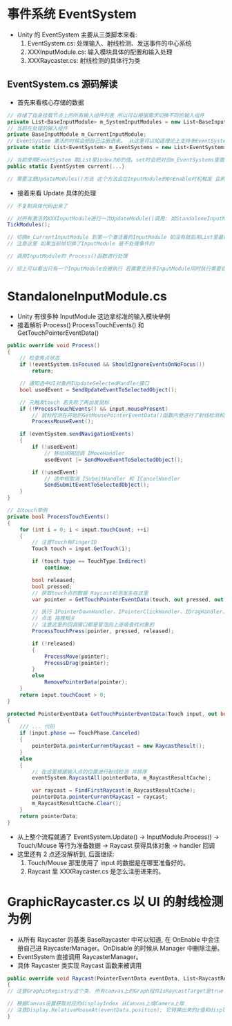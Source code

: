 # 事件系统 EventSystem

- Unity 的 EventSystem 主要从三类脚本来看:
  1. EventSystem.cs: 处理输入、射线检测、发送事件的中心系统
  2. XXXInputModule.cs: 输入模块具体的配置和输入处理
  3. XXXRaycaster.cs: 射线检测的具体行为类

## EventSystem.cs 源码解读

- 首先来看核心存储的数据

```c#
// 存储了自身挂载节点上的所有输入组件列表 所以可以根据需求切换不同的输入组件
private List<BaseInputModule> m_SystemInputModules = new List<BaseInputModule>();
// 当前在处理的输入组件
private BaseInputModule m_CurrentInputModule;
// EventSystem 激活的时候会把自己注册进来。 从这里可以知道理论上支持多EventSystem
private static List<EventSystem> m_EventSystems = new List<EventSystem>();

// 当前使用EventSystem 取List里index为0的值。set时会把对应m_EventSystems里面匹配的EventSystem提升到index为0的位置
public static EventSystem current{...}

// 需要注意UpdateModules()方法 这个方法会在InputModule的OnEnable时机触发 会刷新m_SystemInputModules只记录所有激活的输入模块
```

- 接着来看 Update 具体的处理

```c#
// 不复制具体代码出来了

// 对所有激活的XXXInputModule进行一次UpdateModule()调用: 如StandaloneInputModule具体实现是对上一帧未处理的事件进行处理 并记录当前帧鼠标位置。
TickModules();

// 切换m_CurrentInputModule 到第一个激活着的InputModule 如没有就启用List里最前面的
// 注意这里 如果当前帧切换了InputModule 是不处理事件的

// 调用InputModule的 Process()函数进行处理

// 综上可以看出只有一个InputModule会被执行 若需要支持多InputModule同时执行需要自己扩展改写Update
```

# StandaloneInputModule.cs

- Unity 有很多种 InputModule 这边拿标准的输入模块举例
- 接着解析 Process() ProcessTouchEvents() 和 GetTouchPointerEventData()

```c#
public override void Process()
{
    // 检查焦点状态
    if (!eventSystem.isFocused && ShouldIgnoreEventsOnNoFocus())
        return;

    // 通知选中UI对象的IUpdateSelectedHandler接口
    bool usedEvent = SendUpdateEventToSelectedObject();

    // 先触发touch 若失败了再出发鼠标
    if (!ProcessTouchEvents() && input.mousePresent)
        // 鼠标检测在开始的GetMousePointerEventData()函数内便进行了射线检测和数据存储
        ProcessMouseEvent();

    if (eventSystem.sendNavigationEvents)
    {
        if (!usedEvent)
            // 移动间隔回调 IMoveHandler
            usedEvent |= SendMoveEventToSelectedObject();

        if (!usedEvent)
            // 选中和取消 ISubmitHandler 和 ICancelHandler
            SendSubmitEventToSelectedObject();
    }
}

// 以touch举例
private bool ProcessTouchEvents()
{
    for (int i = 0; i < input.touchCount; ++i)
    {
        // 注意Touch有FingerID
        Touch touch = input.GetTouch(i);

        if (touch.type == TouchType.Indirect)
            continue;

        bool released;
        bool pressed;
        // 获取touch点的数据 Raycast检测发生在这里
        var pointer = GetTouchPointerEventData(touch, out pressed, out released);

        // 执行 IPointerDownHandler、IPointerClickHandler、IDragHandler、IEndDragHandler、IPointerExitHandler等接口
        // 点击 拖拽相关
        // 注意这里的回调接口都是冒泡向上逐级查找对象的
        ProcessTouchPress(pointer, pressed, released);

        if (!released)
        {
            ProcessMove(pointer);
            ProcessDrag(pointer);
        }
        else
            RemovePointerData(pointer);
    }
    return input.touchCount > 0;
}

protected PointerEventData GetTouchPointerEventData(Touch input, out bool pressed, out bool released)
{
    /// ... 代码
    if (input.phase == TouchPhase.Canceled)
    {
        pointerData.pointerCurrentRaycast = new RaycastResult();
    }
    else
    {
        // 在这里根据输入点的位置进行射线检测 并排序
        eventSystem.RaycastAll(pointerData, m_RaycastResultCache);

        var raycast = FindFirstRaycast(m_RaycastResultCache);
        pointerData.pointerCurrentRaycast = raycast;
        m_RaycastResultCache.Clear();
    }
    return pointerData;
}
```

- 从上整个流程就通了 EventSystem.Update() -> InputModule.Process() -> Touch/Mouse 等行为准备数据 -> Raycast 获得具体对象 -> handler 回调
- 这里还有 2 点还没解析到, 后面继续:
  1. Touch/Mouse 那里使用了 input 的数据是在哪里准备好的。
  2. Raycast 里 XXXRaycaster.cs 是怎么注册进来的。

# GraphicRaycaster.cs 以 UI 的射线检测为例

- 从所有 Raycaster 的基类 BaseRaycaster 中可以知道, 在 OnEnable 中会注册自己进 RaycasterManager。OnDisable 的时候从 Manager 中删除注册。
- EventSystem 直接调用 RaycasterManager。
- 具体 Raycaster 类实现 Raycast 函数来被调用

```c#
public override void Raycast(PointerEventData eventData, List<RaycastResult> resultAppendList)
{
// 注意GraphicRegistry这个类. 所有canvas上的Graph组件IsRaycastTarget是true 则会把自身根据canvas分类注册进GraphicRegistry这个单例里

// 根据Canvas设置获取对应的displayIndex 从Canvas上或Camera上取
// 注意Display.RelativeMouseAt(eventData.position); 它转换出来的z值和displayIndex匹配 不匹配就不响应Raycast了
}
```
